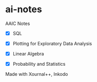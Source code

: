 # ai-notes
AAIC Notes

- [x] SQL

- [x] Plotting for Exploratory Data Analysis

- [x] Linear Algebra

- [x] Probability and Statistics

Made with Xournal++, Inkodo

